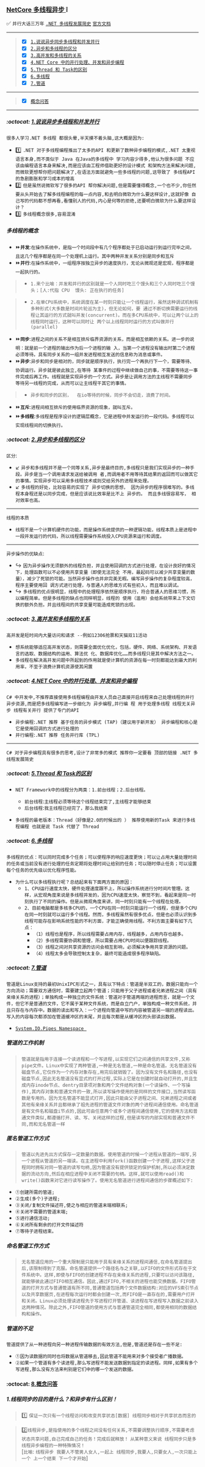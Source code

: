 ### [NetCore 多线程异步 ](#top) :grey_exclamation: <b id="top"></b>
:white_check_mark: `并行大话三万年` [`.NET 多线程发展简史`](https://www.cnblogs.com/MuNet/p/8545139.html) [`官方文档`](https://docs.microsoft.com/zh-cn/dotnet/standard/parallel-processing-and-concurrency)

---
> - [x] [`1.说说异步同步多线程和并发并行`](#know) 
> - [x] [`2.异步和多线程的区分`](#thread)
> - [x] [`3.高并发和多线程的关系`](#height)
> - [x] [`4.NET Core 中的并行处理、并发和异步编程`](#net)
> - [x] [`5.Thread 和 Task的区别`](#task)
> - [x] [`6.多线程`](#manythread)
> - [x] [`7.管道`](#pipe)
-----

> - [x] [`概念问答`](#exam)

----
#####  :octocat: [1.说说异步多线程和并发并行](#top) <b id="know"></b>
`很多人学习.NET 多线程 都很头晕,半天摸不着头脑,这大概是因为:`
* :one: `.NET 对于多线程编程推出了太多的API 和更新了数种异步编程的模式,.NET 太重视语言本身,而不类似于 Java 在Java的多线程中 学习内容少得多,他认为很多问题
不应该由编程语言本身来解决,而是应该由工程师借助更好的设计模式 和架构方法来解决问题,而微软更想帮你把问题解决了,在语法方面就避免一些多线程的问题,这导致了
多线程API 的急剧膨胀和学习成本的增高`
* :two: `但是虽然说微软写了很多的API 帮你解决问题,但是需要懂得概念,一个也不少,你任然要从头开始去了解多线程编程的每一点内容,和去明白微软为什么要这样设计,这就好像
自己写的代码都不想再看,看懂别人的代码,内心是何等的拒绝,还要明白微软为什么要这样设计？`
* :three: `多线程概念很多,容易混淆`

##### 多线程的概念
* :fast_forward:**`并发`**:`在操作系统中，是指一个时间段中有几个程序都处于已启动运行到运行完毕之间，且这几个程序都是在同一个处理机上运行。其中两种并发关系分别是同步和互斥`
* :fast_forward:**`并行`**:`在操作系统中，一组程序按独立异步的速度执行，无论从微观还是宏观，程序都是一起执行的。` <br/>
> * `1.来个比喻：并发和并行的区别就是一个人同时吃三个馒头和三个人同时吃三个馒头；[人:代指 CPU  馒头: 正在执行的任务]` <br/>

> * `2.在单CPU系统中，系统调度在某一时刻只能让一个线程运行，虽然这种调试机制有多种形式(大多数是时间片轮巡为主)，但无论如何，要
通过不断切换需要运行的线程让其运行的方式就叫并发(concurrent)。而在多CPU系统中，可以让两个以上的线程同时运行，这种可以同时让
两个以上线程同时运行的方式叫做并行(parallel)`

* :fast_forward:**`同步`**:`进程之间的关系不是相互排斥临界资源的关系，而是相互依赖的关系。进一步的说明：就是前一个进程的输出作为后一个进程的输
入，当第一个进程没有输出时第二个进程必须等待。具有同步关系的一组并发进程相互发送的信息称为消息或事件。`
* :fast_forward:**`异步`**:`异步和同步是相对的，同步就是顺序执行，执行完一个再执行下一个，需要等待、协调运行。异步就是彼此独立,在等待
某事件的过程中继续做自己的事，不需要等待这一事件完成后再工作。线程就是实现异步的一个方式。异步是让调用方法的主线程不需要同步
等待另一线程的完成，从而可以让主线程干其它的事情。`
> * `异步和同步的区别，  在io等待的时候，同步不会切走，浪费了时间。`
* :fast_forward:**`互斥`**:`进程间相互排斥的使用临界资源的现象，就叫互斥。`
* :fast_forward:**`多线程`**:`多线程是程序设计的逻辑层概念，它是进程中并发运行的一段代码。多线程可以实现线程间的切换执行。`

#####  :octocat: [2.异步和多线程的区分](#top) <b id="thread"></b>
`区分`: <br/>
* :arrow_lower_left: `异步和多线程并不是一个同等关系,异步是最终目的,多线程只是我们实现异步的一种手段。异步是当一个调用请求发送给被调用
者,而调用者不用等待其结果的返回而可以做其它的事情。实现异步可以采用多线程技术或则交给另外的进程来处理。`
* :arrow_lower_left: `多线程的好处，比较容易的实现了 异步切换的思想， 因为异步的程序很难写的。多线程本身程还是以同步完成，但是应该说比效率是比不上
异步的。 而且多线很容易写， 相对效率也高。`

-----
`线程的本质`<br/>
* `线程不是一个计算机硬件的功能，而是操作系统提供的一种逻辑功能，线程本质上是进程中一段并发运行的代码，所以线程需要操作系统投入CPU资源来运行和调度。`

----
`异步操作的优缺点`: <br/>
* :arrow_right_hook: `因为异步操作无须额外的线程负担，并且使用回调的方式进行处理，在设计良好的情况下，处理函数可以不必使用共享变量（即使无法完全
不用，最起码可以减少共享变量的数量），减少了死锁的可能。当然异步操作也并非完美无暇。编写异步操作的复杂程度较高，程序主要使用回
调方式进行处理，与普通人的思维方式有些初入，而且难以调试。`
* :arrow_right_hook: `多线程的优点很明显，线程中的处理程序依然是顺序执行，符合普通人的思维习惯，所以编程简单。但是多线程的缺点也同样明显，线程的
使用（滥用）会给系统带来上下文切换的额外负担。并且线程间的共享变量可能造成死锁的出现。`

#####  :octocat: [3.高并发和多线程的关系](#top) <b id="height"></b>
`高并发是短时间内大量访问和请求 --例如12306抢票和天猫双11活动`

* `想系统能够适应高并发状态，则需要全面优化优化，包括，硬件、网络、系统架构、开发语言的选取、数据结构的运用、算法优
化、数据库优化……而多线程只是其中解决方法之一。`
* `多线程在解决高并发问题中所起到的作用就是使计算机的资源在每一时刻都能达到最大的利用率，不至于浪费计算机资源使其闲置`

#####  :octocat: [4.NET Core 中的并行处理、并发和异步编程](#top) <b id="net"></b>
`C# 中开发中,不推荐直接使用多线程编程由开发人员自己直接开启线程来自己处理线程的并行异步资源,而是把多线程编写进一步细化为 异步编程,并行编
程 用于处理多线程 线程无关异步 线程有关并行 提供了专门的API`
* `异步编程`:`.NET 推荐 基于任务的异步模式 (TAP)（建议用于新开发） 异步编程和核心是  它是使用回调的方式进行处理的`
* `并行编程`:`.NET 推荐 任务并行库 (TPL) `

-----
`C# 对于异步编程具有很多的思考,设计了非常多的模式 推荐你一定要看 顶部的链接 .NET 多线程发展简史`

#####  :octocat: [5.Thread 和 Task的区别](#top) <b id="task"></b>
* `NET Framework中的线程分为两类：1.前台线程；2.后台线程。`
  * `前台线程`:`主线程必须等待这个线程结束完了,主线程才能够结束`
  * `后台线程`:`我主线程已经完了，那么我结束`

* `多线程的最老版本：Thread（好像是2.0的时候出的 ） 推荐使用新的Task 来进行多线程编程 也就是说 Task 代替了 Thread`
#####  :octocat: [6.多线程](#top) <b id="manythread"></b>
`多线程的优点：可以同时完成多个任务；可以使程序的响应速度更快；可以让占用大量处理时间的任务或当前没有进行处理的任务定期将处理时间让给别的任务；可以随时停止任务；可以设置每个任务的优先级以优化程序性能。`
* `为什么可以多线程执行呢？总结起来有下面两方面的原因：`
   * `1、CPU运行速度太快，硬件处理速度跟不上，所以操作系统进行分时间片管理。这样，从宏观角度来说是多线程并发的，因为CPU速度太快，察觉不到，看起来是同一时刻执行了不同的操作。但是从微观角度来讲，同一时刻只能有一个线程在处理。`
   * `2、目前电脑都是多核多CPU的，一个CPU在同一时刻只能运行一个线程，但是多个CPU在同一时刻就可以运行多个线程。然而，多线程虽然有很多优点，但是也必须认识到多线程可能存在影响系统性能的不利方面，才能正确使用线程。不利方面主要有如下几点：`
      * `（1）线程也是程序，所以线程需要占用内存，线程越多，占用内存也越多。`
      * `（2）多线程需要协调和管理，所以需要占用CPU时间以便跟踪线程。`
      * `（3）线程之间对共享资源的访问会相互影响，必须解决争用共享资源的问题。`
      * `（4）线程太多会导致控制太复杂，最终可能造成很多程序缺陷。`

#####  :octocat: [7.管道](#top) <b id="pipe"></b>
`管道是Linux支持的最初UnixIPC形式之一，具有以下特点：管道是半双工的，数据只能向一个方向流动；需要双方通信时，需要建立起两个管道；只能用于父子进程或者兄弟进程之间（具有亲缘关系的进程）；单独构成一种独立的文件系统：管道对于管道两端的进程而言，就是一个文件，但它不是普通的文件，它不属于某种文件系统，而是自立门户，单独构成一种文件系统，并且只存在与内存中。数据的读出和写入：一个进程向管道中写的内容被管道另一端的进程读出。写入的内容每次都添加在管道缓冲区的末尾，并且每次都是从缓冲区的头部读出数据。`
* [`System.IO.Pipes Namespace `](https://docs.microsoft.com/zh-cn/dotnet/api/system.io.pipes?view=netframework-4.7.2)

##### 管道的工作机制
> `管道就是指用于连接一个读进程和一个写进程,以实现它们之间通信的共享文件,又称pipe文件。Linux中实现了两种管道,一种是无名管道,一种是命名管道。无名管道没有磁盘节点,它仅作为一个内存对象存在,用完后就销毁了。因为没有文件名和路径,也没有磁盘节点,因此无名管道没有显式的打开过程,实际上它是在创建时就自动打开的,并且生成内存inode节点、dentry目录项对象和两个文件结构对象(一个读操作、一个写操作),其内存对象和普通文件的一致,所以读写操作使用的是同样的文件接口,当然读写函数是专用的。因为无名管道不能显式打开,因此只能由父子进程之间、兄弟进程之间或者其他有亲缘关系并且都继承了祖先进程的管道文件对象的两个进程间通信使用。命名管道是有文件名和磁盘i节点的,因此可由任意两个或多个进程间通信使用,它的使用方法和普通文件类似,都遵循打开、读、写、关闭这样的过程,但是读写的内部实现和普通文件不同,而和无名管道一样`


##### 匿名管道工作方式
> `管道以先进先出方式保存一定数量的数据。使用管道的时候一个进程从管道的一端写,另一个进程从管道的另一端读。在主进程中利用fork()函数创建一个子进程,这样父子进程同时拥有对同一管道的读写句柄,因为管道没有提供锁定的保护机制,所以必须决定数据的流动方向,然后在相应进程中关闭不需要的句柄。这样,就可以使用read()和write()函数来对它进行读写操作了。使用无名管道进行进程间通信的步骤概述如下: `
* `①创建所需的管道;`
* `②生成(多个)子进程;`
* `③关闭/复制文件描述符,使之与相应的管道末端相联系;`
* `④关闭不需要的管道末端;`
* `⑤进行通信活动;`
* `⑥关闭所有剩余的打开文件描述符`
* `⑦等待子进程结束。`

##### 命名管道工作方式
> `无名管道应用的一个重大限制是只能用于具有亲缘关系的进程间通信,在命名管道提出后,该限制得到了克服。命名管道提供一个路径名与之关联,以FIFO的文件形式存在于文件系统中。这样,即使与FIFO的创建进程不存在亲缘关系的进程,只要可以访问该路径,就能够彼此通过FIFO相互通信。因此,通过FIFO,不相关的进程也能交换数据。FIFO管道的打开方式与普通管道有所不同,普通管道包括两个文件数据结构:对应的VFS索引节点以及共享数据页,在进程每次运行时都会创建一次,而FIFO是一直存在的,需要用户打开和关闭。Linux必须处理读进程先于写进程打开管道、读进程在写进程写入数据之前读入这两种情况。除此之外,FIFO管道的使用方式与普通管道完全相同,都使用相同的数据结构和操作。`


##### 管道的不足
`管道提供了从一种进程向另一种进程传输数据的有效方法,但是,管道还是存在一些不足:`
* `①因为读数据的同时也将数据从管道移去,因此管道不能用来对多个接受者广播数据。`
* `②如果一个管道有多个读进程,那么写进程不能发送数据到指定的读进程。同样,如果有多个写进程,那么没有方法来判别是它们中的哪一个发送的数据。`



####  :octocat: [8.概念问答](#top) <b id="exam"></b>

##### 1.线程同步的目的是什么？和异步有什么区别！
> :one: `保证一次只有一个线程访问和改变共享状态[数据] 线程同步相对于共享状态而言的` <br/>

> :two:`线程异步,是指使用的多个线程之间没有任何关系,不需要调整执行顺序,不需要考虑状态共享问题,自己完成自己的任务！完成后就释放！` `从某种意义来说 线程同步只是多线程异步编程的一种特殊情况！`<br/>
 [`比喻`: `线程异步 我要人不管男人女人,一起上 线程同步,我要人,只要女人,一次只能上一个 上一个结束 下一个才开始`]<br/>

